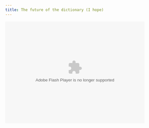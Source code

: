 ```yaml
---
title: The future of the dictionary (I hope)
---
```


<object width="446" height="326"><param name="movie" value="http://video.ted.com/assets/player/swf/EmbedPlayer.swf"></param><param name="allowFullScreen" value="true" /><param name="wmode" value="transparent"></param><param name="bgColor" value="#ffffff"></param> <param name="flashvars" value="vu=http://video.ted.com/talks/embed/ErinMcKean_2007-embed_high.flv&su=http://images.ted.com/images/ted/tedindex/embed-posters/ErinMcKean-2007.embed_thumbnail.jpg&vw=432&vh=240&ap=0&ti=161" /><embed src="http://video.ted.com/assets/player/swf/EmbedPlayer.swf" pluginspace="http://www.macromedia.com/go/getflashplayer" type="application/x-shockwave-flash" wmode="transparent" bgColor="#ffffff" width="446" height="326" allowFullScreen="true" flashvars="vu=http://video.ted.com/talks/embed/ErinMcKean_2007-embed_high.flv&su=http://images.ted.com/images/ted/tedindex/embed-posters/ErinMcKean-2007.embed_thumbnail.jpg&vw=432&vh=240&ap=0&ti=161"></embed></object>